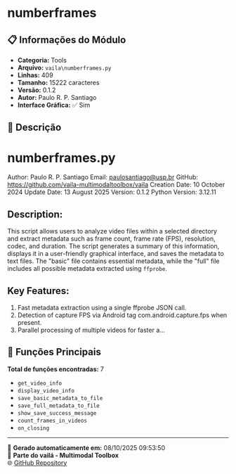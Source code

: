 # numberframes

## 📋 Informações do Módulo

- **Categoria:** Tools
- **Arquivo:** `vaila\numberframes.py`
- **Linhas:** 409
- **Tamanho:** 15222 caracteres
- **Versão:** 0.1.2
- **Autor:** Paulo R. P. Santiago
- **Interface Gráfica:** ✅ Sim

## 📖 Descrição


numberframes.py
===============================================================================
Author: Paulo R. P. Santiago
Email: paulosantiago@usp.br
GitHub: https://github.com/vaila-multimodaltoolbox/vaila
Creation Date: 10 October 2024
Update Date: 13 August 2025
Version: 0.1.2
Python Version: 3.12.11

Description:
------------
This script allows users to analyze video files within a selected directory and extract metadata such as frame count, frame rate (FPS), resolution, codec, and duration. The script generates a summary of this information, displays it in a user-friendly graphical interface, and saves the metadata to text files. The "basic" file contains essential metadata, while the "full" file includes all possible metadata extracted using `ffprobe`.

Key Features:
-------------
1. Fast metadata extraction using a single ffprobe JSON call.
2. Detection of capture FPS via Android tag com.android.capture.fps when present.
3. Parallel processing of multiple videos for faster a...

## 🔧 Funções Principais

**Total de funções encontradas:** 7

- `get_video_info`
- `display_video_info`
- `save_basic_metadata_to_file`
- `save_full_metadata_to_file`
- `show_save_success_message`
- `count_frames_in_videos`
- `on_closing`




---

📅 **Gerado automaticamente em:** 08/10/2025 09:53:50  
🔗 **Parte do vailá - Multimodal Toolbox**  
🌐 [GitHub Repository](https://github.com/vaila-multimodaltoolbox/vaila)
